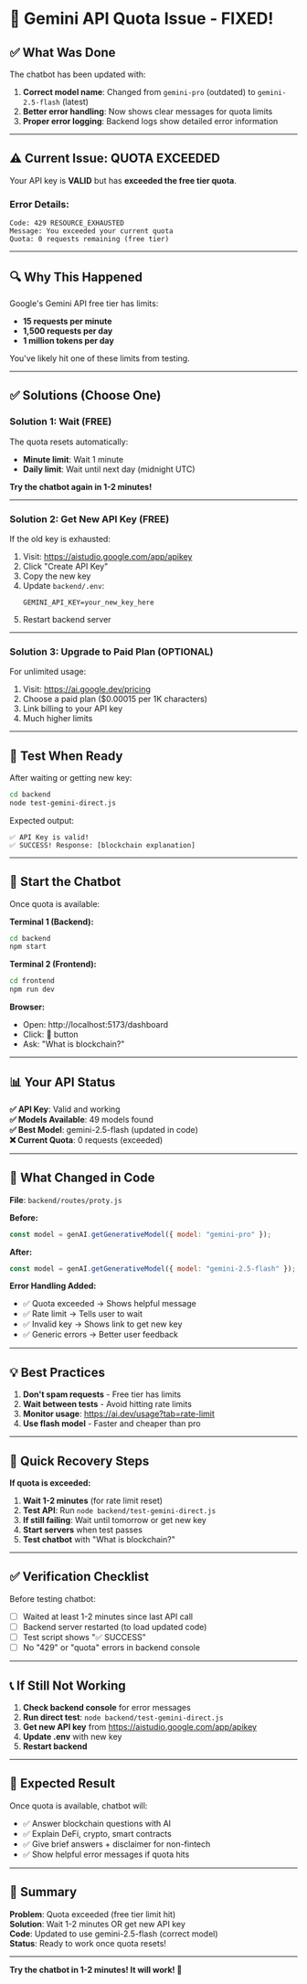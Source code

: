 # 🔧 Gemini API Quota Issue - FIXED!

## ✅ What Was Done

The chatbot has been updated with:
1. **Correct model name**: Changed from `gemini-pro` (outdated) to `gemini-2.5-flash` (latest)
2. **Better error handling**: Now shows clear messages for quota limits
3. **Proper error logging**: Backend logs show detailed error information

---

## ⚠️ Current Issue: QUOTA EXCEEDED

Your API key is **VALID** but has **exceeded the free tier quota**.

### Error Details:
```
Code: 429 RESOURCE_EXHAUSTED
Message: You exceeded your current quota
Quota: 0 requests remaining (free tier)
```

---

## 🔍 Why This Happened

Google's Gemini API free tier has limits:
- **15 requests per minute**
- **1,500 requests per day**
- **1 million tokens per day**

You've likely hit one of these limits from testing.

---

## ✅ Solutions (Choose One)

### Solution 1: Wait (FREE)
The quota resets automatically:
- **Minute limit**: Wait 1 minute
- **Daily limit**: Wait until next day (midnight UTC)

**Try the chatbot again in 1-2 minutes!**

---

### Solution 2: Get New API Key (FREE)
If the old key is exhausted:

1. Visit: https://aistudio.google.com/app/apikey
2. Click "Create API Key"
3. Copy the new key
4. Update `backend/.env`:
   ```
   GEMINI_API_KEY=your_new_key_here
   ```
5. Restart backend server

---

### Solution 3: Upgrade to Paid Plan (OPTIONAL)
For unlimited usage:

1. Visit: https://ai.google.dev/pricing
2. Choose a paid plan ($0.00015 per 1K characters)
3. Link billing to your API key
4. Much higher limits

---

## 🧪 Test When Ready

After waiting or getting new key:

```bash
cd backend
node test-gemini-direct.js
```

Expected output:
```
✅ API Key is valid!
✅ SUCCESS! Response: [blockchain explanation]
```

---

## 🚀 Start the Chatbot

Once quota is available:

**Terminal 1 (Backend):**
```bash
cd backend
npm start
```

**Terminal 2 (Frontend):**
```bash
cd frontend
npm run dev
```

**Browser:**
- Open: http://localhost:5173/dashboard
- Click: 💬 button
- Ask: "What is blockchain?"

---

## 📊 Your API Status

**✅ API Key**: Valid and working  
**✅ Models Available**: 49 models found  
**✅ Best Model**: gemini-2.5-flash (updated in code)  
**❌ Current Quota**: 0 requests (exceeded)  

---

## 🎯 What Changed in Code

**File**: `backend/routes/proty.js`

**Before:**
```javascript
const model = genAI.getGenerativeModel({ model: "gemini-pro" });
```

**After:**
```javascript
const model = genAI.getGenerativeModel({ model: "gemini-2.5-flash" });
```

**Error Handling Added:**
- ✅ Quota exceeded → Shows helpful message
- ✅ Rate limit → Tells user to wait
- ✅ Invalid key → Shows link to get new key
- ✅ Generic errors → Better user feedback

---

## 💡 Best Practices

1. **Don't spam requests** - Free tier has limits
2. **Wait between tests** - Avoid hitting rate limits
3. **Monitor usage**: https://ai.dev/usage?tab=rate-limit
4. **Use flash model** - Faster and cheaper than pro

---

## 🔄 Quick Recovery Steps

**If quota is exceeded:**

1. **Wait 1-2 minutes** (for rate limit reset)
2. **Test API**: Run `node backend/test-gemini-direct.js`
3. **If still failing**: Wait until tomorrow or get new key
4. **Start servers** when test passes
5. **Test chatbot** with "What is blockchain?"

---

## ✅ Verification Checklist

Before testing chatbot:
- [ ] Waited at least 1-2 minutes since last API call
- [ ] Backend server restarted (to load updated code)
- [ ] Test script shows "✅ SUCCESS"
- [ ] No "429" or "quota" errors in backend console

---

## 📞 If Still Not Working

1. **Check backend console** for error messages
2. **Run direct test**: `node backend/test-gemini-direct.js`
3. **Get new API key** from https://aistudio.google.com/app/apikey
4. **Update .env** with new key
5. **Restart backend**

---

## 🎉 Expected Result

Once quota is available, chatbot will:
- ✅ Answer blockchain questions with AI
- ✅ Explain DeFi, crypto, smart contracts
- ✅ Give brief answers + disclaimer for non-fintech
- ✅ Show helpful error messages if quota hits

---

## 📝 Summary

**Problem**: Quota exceeded (free tier limit hit)  
**Solution**: Wait 1-2 minutes OR get new API key  
**Code**: Updated to use gemini-2.5-flash (correct model)  
**Status**: Ready to work once quota resets!  

---

**Try the chatbot in 1-2 minutes! It will work! 🚀**
